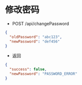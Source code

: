 # 修改密码

- POST /api/changePassword

```json
{
  "oldPassword": "abc123",
  "newPassword": "def456"
}
```



- 返回

```json
{
  "success": false,
  "newPassword": "PASSWORD_ERROR"
}
```
